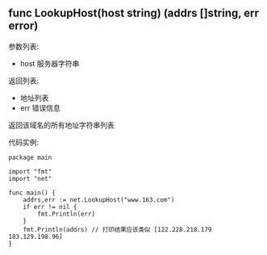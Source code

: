 ## func LookupHost(host string) (addrs []string, err error)

参数列表:

- host 服务器字符串

返回列表:

- 地址列表
- err 错误信息

返回该域名的所有地址字符串列表

代码实例:

	package main
	
	import "fmt"
	import "net"
	
	func main() {
		addrs,err := net.LookupHost("www.163.com")
		if err != nil {
			fmt.Println(err)
		}
		fmt.Println(addrs) // 打印结果应该类似 [122.228.218.179 183.129.198.96]
	}
